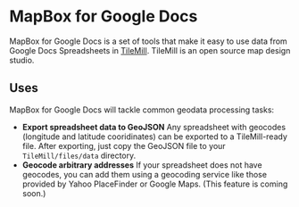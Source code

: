 # MapBox for Google Docs

MapBox for Google Docs is a set of tools that make it easy to use data from Google Docs Spreadsheets in [TileMill](http://tilemill.com). TileMill is an open source map design studio.

## Uses

MapBox for Google Docs will tackle common geodata processing tasks:

- **Export spreadsheet data to GeoJSON** Any spreadsheet with geocodes (longitude and latitude cooridinates) can be exported to a TileMill-ready file. After exporting, just copy the GeoJSON file to your `TileMill/files/data` directory. 
- **Geocode arbitrary addresses** If your spreadsheet does not have geocodes, you can add them using a geocoding service like those provided by Yahoo PlaceFinder or Google Maps. (This feature is coming soon.)